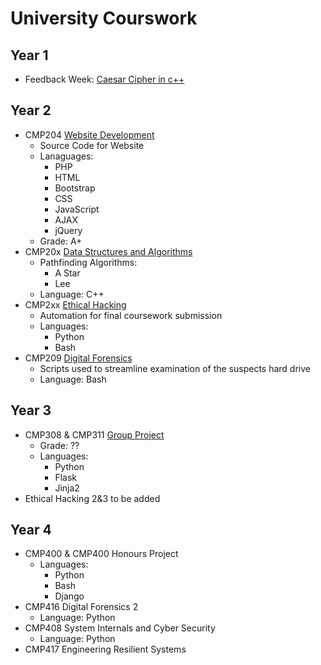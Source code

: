 # University Courswork

## Year 1

- Feedback Week: [Caesar Cipher in c++](https://github.com/AeroAli/Uncatagorised-Projects/blob/master/Uni/Year1/Review_Week/Caesar%20Cipher.cpp)

## Year 2

- CMP204 [Website Development](https://github.com/AeroAli/Website-Development)
  - Source Code for Website
  - Lanaguages:
    - PHP
    - HTML
    - Bootstrap
    - CSS
    - JavaScript
    - AJAX
    - jQuery
  - Grade: A+
- CMP20x [Data Structures and Algorithms](https://github.com/AeroAli/Data-Structures)
  - Pathfinding Algorithms:
    - A Star
    - Lee
  - Language: C++
- CMP2xx [Ethical Hacking](https://github.com/AeroAli/Final-Submission-Automation)
  - Automation for final coursework submission
  - Languages:
    - Python
    - Bash
- CMP209 [Digital Forensics](https://github.com/AeroAli/Digital-Forensics)
  - Scripts used to streamline examination of the suspects hard drive
  - Language: Bash

## Year 3

- CMP308 & CMP311 [Group Project](https://github.com/notdeclan/network-guardian)
  - Grade: ??
  - Languages:
    - Python
    - Flask
    - Jinja2
- Ethical Hacking 2&3 to be added

## Year 4

- CMP400 & CMP400 Honours Project
  - Languages:
    - Python
    - Bash
    - Django
- CMP416 Digital Forensics 2
  - Language: Python
- CMP408 System Internals and Cyber Security
  - Language: Python
- CMP417 Engineering Resilient Systems
